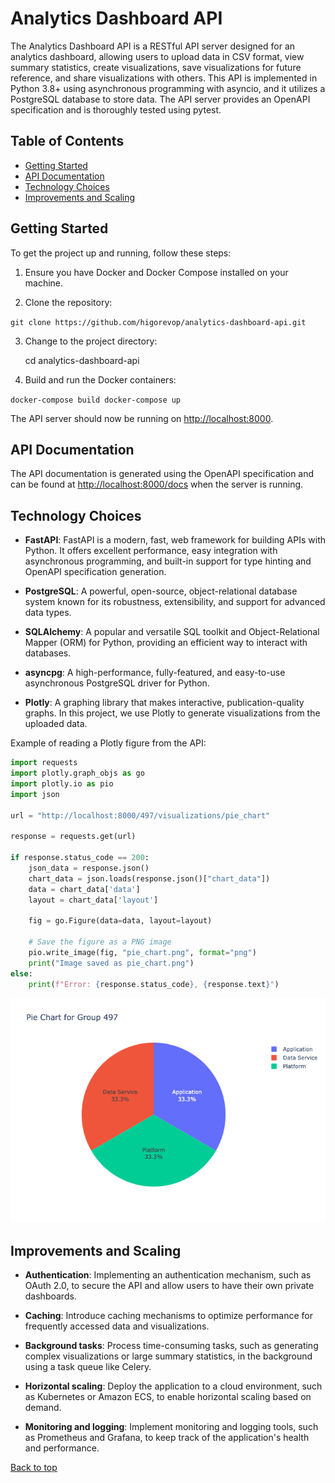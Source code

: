 Analytics Dashboard API
=======================

The Analytics Dashboard API is a RESTful API server designed for an analytics dashboard, allowing users to upload data in CSV format, view summary statistics, create visualizations, save visualizations for future reference, and share visualizations with others. This API is implemented in Python 3.8+ using asynchronous programming with asyncio, and it utilizes a PostgreSQL database to store data. The API server provides an OpenAPI specification and is thoroughly tested using pytest.

Table of Contents
-----------------

*   [Getting Started](#getting-started)
*   [API Documentation](#api-documentation)
*   [Technology Choices](#technology-choices)
*   [Improvements and Scaling](#improvements-and-scaling)

Getting Started
---------------

To get the project up and running, follow these steps:

1.  Ensure you have Docker and Docker Compose installed on your machine.
    
2.  Clone the repository:
    
`git clone https://github.com/higorevop/analytics-dashboard-api.git`

3.  Change to the project directory:

    cd analytics-dashboard-api

4.  Build and run the Docker containers:

`docker-compose build docker-compose up`

The API server should now be running on [http://localhost:8000](http://localhost:8000).

API Documentation
-----------------

The API documentation is generated using the OpenAPI specification and can be found at [http://localhost:8000/docs](http://localhost:8000/docs) when the server is running.

Technology Choices
------------------

*   **FastAPI**: FastAPI is a modern, fast, web framework for building APIs with Python. It offers excellent performance, easy integration with asynchronous programming, and built-in support for type hinting and OpenAPI specification generation.
    
*   **PostgreSQL**: A powerful, open-source, object-relational database system known for its robustness, extensibility, and support for advanced data types.
    
*   **SQLAlchemy**: A popular and versatile SQL toolkit and Object-Relational Mapper (ORM) for Python, providing an efficient way to interact with databases.
    
*   **asyncpg**: A high-performance, fully-featured, and easy-to-use asynchronous PostgreSQL driver for Python.
    
*   **Plotly**: A graphing library that makes interactive, publication-quality graphs. In this project, we use Plotly to generate visualizations from the uploaded data.
    

Example of reading a Plotly figure from the API:

```python
import requests
import plotly.graph_objs as go
import plotly.io as pio
import json

url = "http://localhost:8000/497/visualizations/pie_chart"

response = requests.get(url)

if response.status_code == 200:
    json_data = response.json()
    chart_data = json.loads(response.json()["chart_data"])
    data = chart_data['data']
    layout = chart_data['layout']
        
    fig = go.Figure(data=data, layout=layout)

    # Save the figure as a PNG image
    pio.write_image(fig, "pie_chart.png", format="png")
    print("Image saved as pie_chart.png")
else:
    print(f"Error: {response.status_code}, {response.text}")
```

![ pie chart example](pie_chart.png "Pie chart example") 

Improvements and Scaling
------------------------

*   **Authentication**: Implementing an authentication mechanism, such as OAuth 2.0, to secure the API and allow users to have their own private dashboards.
    
*   **Caching**: Introduce caching mechanisms to optimize performance for frequently accessed data and visualizations.
    
*   **Background tasks**: Process time-consuming tasks, such as generating complex visualizations or large summary statistics, in the background using a task queue like Celery.
    
*   **Horizontal scaling**: Deploy the application to a cloud environment, such as Kubernetes or Amazon ECS, to enable horizontal scaling based on demand.
    
*   **Monitoring and logging**: Implement monitoring and logging tools, such as Prometheus and Grafana, to keep track of the application's health and performance.

[Back to top](#analytics-dashboard-api)
